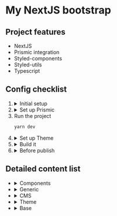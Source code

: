 # My NextJS bootstrap

## Project features
  - NextJS
  - Prismic integration
  - Styled-components
  - Styled-utils
  - Typescript

## Config checklist

<ol>
<li> <details><summary>Initial setup</summary>

  - [ ] Copy `./.env.dist` to `./.env` and update files - Don't forget, always update both and don't use secrets or any keys in `./.env.dist`
  - [ ] Install dependencies:
    ```bash
    nvm use
    yarn
    ```
  </details>
</li>
<li> <details><summary>Set up Prismic</summary>

  - [ ] Add locales to `./locales-config.json`
  - [ ] Edit `./sm.json` and update `apiEndpoint`
  - [ ] Update and push to prismic repository custom types and slices using slice machine: `$ yarn slicemachine`
    Don't forget to add specific fields for SEO (check example at `./customTypes/page/index.json`)
  - [ ] Edit routes for paths in `./prismic/routes.ts`
  - [ ] Edit link resolver to match project requirements in `./prismic/linkResolver.ts`
  - [ ] Add preview path in Prismic: Settings > Previews
    ```
    Site Name: 'Production' or 'Development'
    Domain: 'https://[project domain]' or 'http://localhost:3000'
    Preview route: '/api/preview'
    ```
  - [ ] Edit config api method adding project config document types: `./prismic/api/getConfig.ts`
  - [ ] Go ahead and understand what's happen in `./pages/_app` with `DataProvider`. Check `./page-components/Page.tsx` to understand implementation of the data hooks
  </details>
</li>
<li> Run the project

```bash
yarn dev
```
</li>
<li> <details><summary>Set up Theme</summary>

  - [ ] Edit `./public/manifest.json` and add favicons to `./public/img`
  - [ ] Add icons to `./.icons/main` and run `$ yarn generate:icons`
  - [ ] Add fonts to `./fonts`, create font file as `./fonts/gilroy.ts` and add it in `./pages/_app.tsx` somehow
    Next font [optimization guide](https://nextjs.org/docs/basic-features/font-optimization)
  - Add project theme variables
    - [ ] `breakpoints`
    - [ ] `colors`
    - [ ] `fonts`
    - [ ] `generator`
    - [ ] `grid`
  - [ ] Edit typographies `./theme/components/Typography`
  </details>
</li>
<li> <details><summary>Build it</summary>

  - [ ] Add pages main components in `./page-components` and then import them in `./pages`. Use created examples as boilerplate.
  - [ ] Create layout components according project design in `./components` and then use them in `./pages/_app`
  - [ ] Go through `./theme/components` and edit / create more.
    Probably, there's some components that will not need any specific styling like:
      - `Icon`
      - `Div`
      - `Grid`
      - `List`
      - `Main`
  - [ ] Edit slices to match project design in `./slices/[SLICE].js | .jsx | .ts | .tsx`
  </details>
</li>
<li> <details><summary>Before publish</summary>

  - [ ] Update `./pages/server-sitemap.xml.tsx` to match project requirements
  - [ ] Make sure all env vars are updated locally and in Vercel
  </details>
</li>
</ol>

## Detailed content list
<ul>
<li> <details><summary>Components</summary><blockquote>

  - [ ] Modal component
  - Cookies
    - [ ] Flyout component
    - [ ] GA implementation
  - [x] SEO component
  - [x] Str
  - [x] Header (as example and Prismic data consumer)
</blockquote></details>
</li>

<li> <details><summary>Generic</summary><blockquote>

  - [x] Robots support
  - [x] Sitemap support
</blockquote></details>
</li>


<li> <details><summary>CMS</summary><blockquote>

  - Api
    - [x] `getConfig` function as example
  - Data provider
    - [x] `useConfig` hook
    - [x] `usePage` hook
    - [x] `useTranslations` hook
  - Utils
    - [x] bracked
    - [x] extractFromData
    - [x] parse
    - [x] sentenceCase
  - [x] RichText & Serializer
  - [x] Slicemachine integration
  - [x] Preview integration
  - [x] Multilang integration
  - [x] Prismic Base Integration
</blockquote></details>
</li>

<li> <details><summary>Theme</summary><blockquote>

  - Style-guide page
    - [x] Typography
    - [x] Colors
    - [x] Icons
  - [x] Rich text content
  - Grid components
    - [x] `Grid`
    - [x] `Row`
    - [x] `Col`
  - [x] List component
  - [x] Typography components
  - [x] Icon component
  - Base layout components
    - [x] `Div`
    - [x] `Main`
    - [x] `Section`
  - [x] Global style
  - [x] Generator config
  - [x] Base theme config
</blockquote></details>
</li>

<li> <details><summary>Base</summary><blockquote>

  - [x] Eslint + Typescript config
  - [x] Next base config
</blockquote></details>
</li>
</ul>